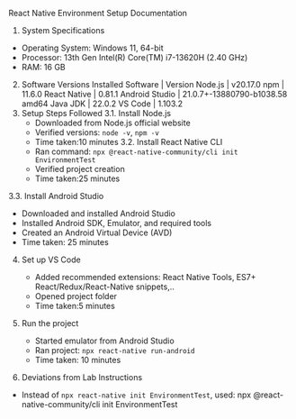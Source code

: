 React Native Environment Setup Documentation

1. System Specifications

- Operating System: Windows 11, 64-bit
- Processor: 13th Gen Intel(R) Core(TM) i7-13620H (2.40 GHz)
- RAM: 16 GB

2. Software Versions Installed
   Software | Version
   Node.js | v20.17.0
   npm | 11.6.0
   React Native | 0.81.1
   Android Studio | 21.0.7+-13880790-b1038.58 amd64
   Java JDK | 22.0.2
   VS Code | 1.103.2
3. Setup Steps Followed
   3.1. Install Node.js
   - Downloaded from Node.js official website
   - Verified versions: `node -v`, `npm -v`
   - Time taken:10 minutes
     3.2. Install React Native CLI
   - Ran command: `npx @react-native-community/cli init EnvironmentTest`
   - Verified project creation
   - Time taken:25 minutes

3.3. Install Android Studio

- Downloaded and installed Android Studio
- Installed Android SDK, Emulator, and required tools
- Created an Android Virtual Device (AVD)
- Time taken: 25 minutes

4. Set up VS Code

   - Added recommended extensions: React Native Tools, ES7+ React/Redux/React-Native snippets,..
   - Opened project folder
   - Time taken:5 minutes

5. Run the project
   - Started emulator from Android Studio
   - Ran project: `npx react-native run-android`
   - Time taken: 10 minutes
6. Deviations from Lab Instructions

- Instead of `npx react-native init EnvironmentTest`, used:
  npx @react-native-community/cli init EnvironmentTest
